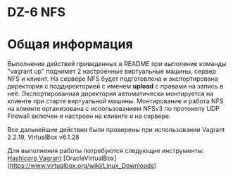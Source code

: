 # DZ-6 NFS
# **Общая информация**

Выполнение действий приведенных в README при выполение команды "vagrant up" поднимет 2 настроенные виртуальные машины, сервер NFS и клиент. 
На сервере NFS будет подготовлена и экспортирована директория с поддиректорией с именем __upload__ с правами на запись в неё.
Экспортированная директория автоматически монтируется на клиенте при старте виртуальной машины.
Монтирование и работа NFS на клиенте организована с использованием NFSv3 по протоколу UDP
Firewall включен и настроен на клиенте и на сервере.

Все дальнейшие действия были проверены при использовании
Vagrant 2.2.19, 
VirtualBox v6.1.28

Для выполнения работы потребуются следующие инструменты:
[Hashicorp Vagrant](https://www.vagrantup.com/downloads)
[OracleVirtualBox] (https://www.virtualbox.org/wiki/Linux_Downloads)


